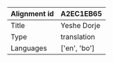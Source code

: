 |Alignment id | A2EC1EB65
| --- | --- 
|Title | Yeshe Dorje 
|Type | translation
|Languages | ['en', 'bo']